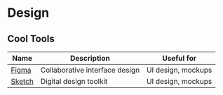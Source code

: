 # Design

## Cool Tools

| Name                              | Description                    | Useful for         |
| --------------------------------- | ------------------------------ | ------------------ |
| [Figma](https://www.figma.com/)   | Collaborative interface design | UI design, mockups |
| [Sketch](https://www.sketch.com/) | Digital design toolkit         | UI design, mockups |
